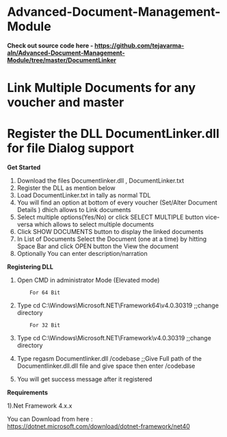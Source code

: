 # Advanced-Document-Management-Module

**Check out source code here - https://github.com/tejavarma-aln/Advanced-Document-Management-Module/tree/master/DocumentLinker**

# Link Multiple Documents for any voucher and master

# Register the DLL DocumentLinker.dll for file Dialog support

**Get Started**

1) Download the files Documentlinker.dll , DocumentLinker.txt
2) Register the DLL as mention below
3) Load DocumentLinker.txt in tally as normal TDL
4) You will find an option at bottom of every voucher (Set/Alter Document Details ) dhich allows to Link documents
5) Select multiple options(Yes/No) or click SELECT MULTIPLE button vice-versa which allows to select multiple documents
6) Click SHOW DOCUMENTS button to display the linked documents
7) In List of Documents Select the Document (one at a time) by hitting Space Bar and click OPEN button the View the document
8) Optionally You can enter description/narration 

**Registering DLL**

1) Open CMD in administrator Mode (Elevated mode)

           For 64 Bit
2) Type cd C:\Windows\Microsoft.NET\Framework64\v4.0.30319   ;;change directory

           For 32 Bit
2) Type cd C:\Windows\Microsoft.NET\Framework\v4.0.30319  ;;change directory


3) Type  regasm Documentlinker.dll /codebase   ;;Give Full path of the Documentlinker.dll.dll file and give space then enter /codebase

4) You will get success message after it registered

**Requirements**

1).Net Framework 4.x.x 

  You can Download from here : https://dotnet.microsoft.com/download/dotnet-framework/net40
